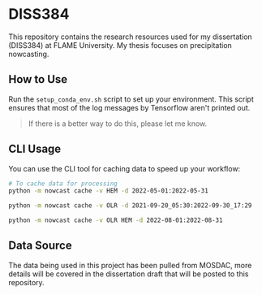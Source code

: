# DISS384
This repository contains the research resources used for my dissertation (DISS384) at FLAME University. My thesis focuses on precipitation nowcasting.

## How to Use

Run the `setup_conda_env.sh` script to set up your environment. This script ensures that most of the log messages by Tensorflow aren't printed out.

> If there is a better way to do this, please let me know.

## CLI Usage

You can use the CLI tool for caching data to speed up your workflow:

```bash
# To cache data for processing
python -m nowcast cache -v HEM -d 2022-05-01:2022-05-31

python -m nowcast cache -v OLR -d 2021-09-20_05:30:2022-09-30_17:29

python -m nowcast cache -v OLR HEM -d 2022-08-01:2022-08-31
```

## Data Source

The data being used in this project has been pulled from MOSDAC, more details will be covered in the dissertation draft that will be posted to this repository.
